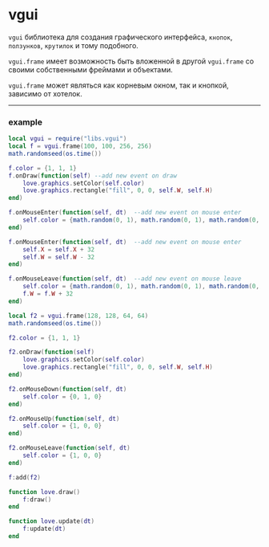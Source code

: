 # vgui
`vgui` библиотека для создания графического интерфейса,
`кнопок`, `ползунков`, `крутилок` и тому подобного.

`vgui.frame` имеет возможность быть вложенной в другой `vgui.frame` со своими собственными фреймами и объектами.

`vgui.frame` может являться как корневым окном, так и кнопкой, зависимо от хотелок.
***

### example
```lua
local vgui = require("libs.vgui")
local f = vgui.frame(100, 100, 256, 256)
math.randomseed(os.time())

f.color = {1, 1, 1}
f.onDraw(function(self) --add new event on draw
    love.graphics.setColor(self.color)
    love.graphics.rectangle("fill", 0, 0, self.W, self.H)
end)

f.onMouseEnter(function(self, dt)  --add new event on mouse enter
    self.color = {math.random(0, 1), math.random(0, 1), math.random(0, 1)}
end)

f.onMouseEnter(function(self, dt)  --add new event on mouse enter
    self.X = self.X + 32
    self.W = self.W - 32
end)

f.onMouseLeave(function(self, dt)  --add new event on mouse leave
    self.color = {math.random(0, 1), math.random(0, 1), math.random(0, 1)}
    f.W = f.W + 32
end)

local f2 = vgui.frame(128, 128, 64, 64)
math.randomseed(os.time())

f2.color = {1, 1, 1}

f2.onDraw(function(self)
    love.graphics.setColor(self.color)
    love.graphics.rectangle("fill", 0, 0, self.W, self.H)
end)

f2.onMouseDown(function(self, dt)
    self.color = {0, 1, 0}
end)

f2.onMouseUp(function(self, dt)
    self.color = {1, 0, 0}
end)

f2.onMouseLeave(function(self, dt)
    self.color = {1, 0, 0}
end)

f:add(f2)

function love.draw()
    f:draw()
end

function love.update(dt)
    f:update(dt)
end
```
